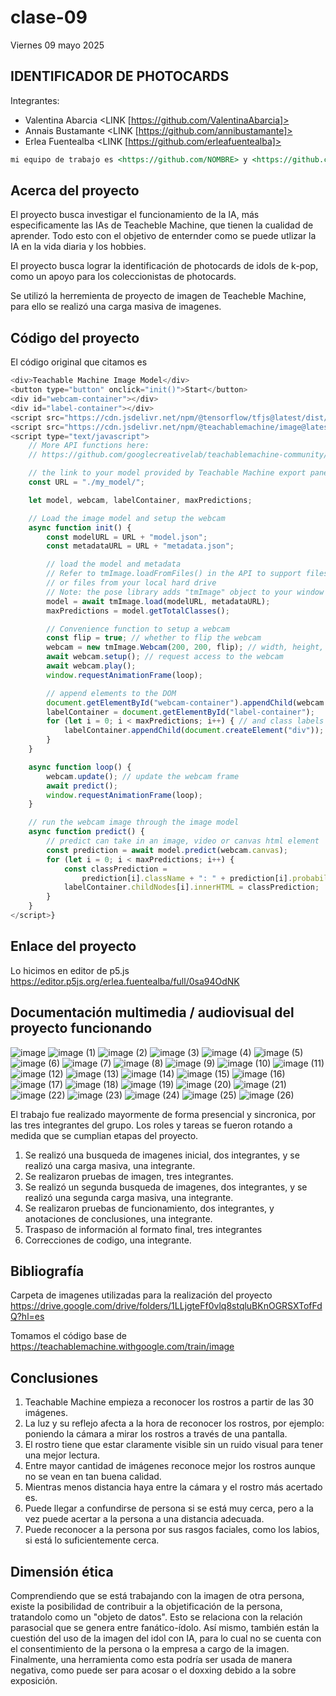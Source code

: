 # clase-09

Viernes 09 mayo 2025

## IDENTIFICADOR DE PHOTOCARDS

Integrantes:

* Valentina Abarcia <LINK [https://github.com/ValentinaAbarcia]>
* Annais Bustamante <LINK [https://github.com/annibustamante]>
* Erlea Fuentealba  <LINK [https://github.com/erleafuentealba]>

```md
mi equipo de trabajo es <https://github.com/NOMBRE> y <https://github.com/NOMBRE>, entregamos en el repositorio en este enlace <https://github.com/ETC>.
```

## Acerca del proyecto

El proyecto busca investigar el funcionamiento de la IA, más especificamente las IAs de Teacheble Machine, que tienen la cualidad de aprender. Todo esto con el objetivo de enternder como se puede utlizar la IA en la vida diaria y los hobbies.

El proyecto busca lograr la identificación de photocards de idols de k-pop, como un apoyo para los coleccionistas de photocards.

Se utilizó la herremienta de proyecto de imagen de Teacheble Machine, para ello se realizó una carga masiva de imagenes.

## Código del proyecto

El código original que citamos es

```javascript
<div>Teachable Machine Image Model</div>
<button type="button" onclick="init()">Start</button>
<div id="webcam-container"></div>
<div id="label-container"></div>
<script src="https://cdn.jsdelivr.net/npm/@tensorflow/tfjs@latest/dist/tf.min.js"></script>
<script src="https://cdn.jsdelivr.net/npm/@teachablemachine/image@latest/dist/teachablemachine-image.min.js"></script>
<script type="text/javascript">
    // More API functions here:
    // https://github.com/googlecreativelab/teachablemachine-community/tree/master/libraries/image

    // the link to your model provided by Teachable Machine export panel
    const URL = "./my_model/";

    let model, webcam, labelContainer, maxPredictions;

    // Load the image model and setup the webcam
    async function init() {
        const modelURL = URL + "model.json";
        const metadataURL = URL + "metadata.json";

        // load the model and metadata
        // Refer to tmImage.loadFromFiles() in the API to support files from a file picker
        // or files from your local hard drive
        // Note: the pose library adds "tmImage" object to your window (window.tmImage)
        model = await tmImage.load(modelURL, metadataURL);
        maxPredictions = model.getTotalClasses();

        // Convenience function to setup a webcam
        const flip = true; // whether to flip the webcam
        webcam = new tmImage.Webcam(200, 200, flip); // width, height, flip
        await webcam.setup(); // request access to the webcam
        await webcam.play();
        window.requestAnimationFrame(loop);

        // append elements to the DOM
        document.getElementById("webcam-container").appendChild(webcam.canvas);
        labelContainer = document.getElementById("label-container");
        for (let i = 0; i < maxPredictions; i++) { // and class labels
            labelContainer.appendChild(document.createElement("div"));
        }
    }

    async function loop() {
        webcam.update(); // update the webcam frame
        await predict();
        window.requestAnimationFrame(loop);
    }

    // run the webcam image through the image model
    async function predict() {
        // predict can take in an image, video or canvas html element
        const prediction = await model.predict(webcam.canvas);
        for (let i = 0; i < maxPredictions; i++) {
            const classPrediction =
                prediction[i].className + ": " + prediction[i].probability.toFixed(2);
            labelContainer.childNodes[i].innerHTML = classPrediction;
        }
    }
</script>}
```


## Enlace del proyecto

Lo hicimos en editor de p5.js https://editor.p5js.org/erlea.fuentealba/full/0sa94OdNK 

## Documentación multimedia / audiovisual del proyecto funcionando

![image](https://github.com/user-attachments/assets/e3167e60-e53f-4023-9c29-ad0ff006ea69)
![image (1)](https://github.com/user-attachments/assets/acf9ab9c-ab76-4a4a-9ab7-d07263e71342)
![image (2)](https://github.com/user-attachments/assets/c6dd2884-3996-494e-a8ee-8ea5f432667f)
![image (3)](https://github.com/user-attachments/assets/8129a16e-ba6e-49c7-8157-7d9e916f577f)
![image (4)](https://github.com/user-attachments/assets/bce4c05d-2169-4d37-bbfb-dd1191348662)
![image (5)](https://github.com/user-attachments/assets/c37803ca-bb33-4d9d-ad71-e796cc2abd60)
![image (6)](https://github.com/user-attachments/assets/a0804473-fb01-438d-b72e-587e8174afce)
![image (7)](https://github.com/user-attachments/assets/24452c60-4d32-476a-b0ca-fd7c77b6ed37)
![image (8)](https://github.com/user-attachments/assets/7fc29c97-808e-4513-887b-cbed9de6b392)
![image (9)](https://github.com/user-attachments/assets/1411289a-fdca-4965-9dd6-bc6d97eb2183)
![image (10)](https://github.com/user-attachments/assets/f7f7deec-87c6-4d62-a2b8-be264c78602b)
![image (11)](https://github.com/user-attachments/assets/4f124b43-b268-4e60-a77c-6be70dbcbab8)
![image (12)](https://github.com/user-attachments/assets/25c972fb-811f-42b7-afbe-a4a54b09388f)
![image (13)](https://github.com/user-attachments/assets/6a742280-428b-41fe-8861-34d978daab6f)
![image (14)](https://github.com/user-attachments/assets/22a26318-df63-4807-a45d-cd248cec02b1)
![image (15)](https://github.com/user-attachments/assets/c9318ec9-5c75-4918-b121-37be221c5f19)
![image (16)](https://github.com/user-attachments/assets/03a582f6-2d04-4ed5-8f71-f175183f821c)
![image (17)](https://github.com/user-attachments/assets/3fafa8fa-1dc2-4fb6-b73a-9ea72aeb93ef)
![image (18)](https://github.com/user-attachments/assets/e43147aa-acef-4510-8620-5da9dac30c30)
![image (19)](https://github.com/user-attachments/assets/d7b9b0bb-fadc-46df-a78b-edd014cf80fb)
![image (20)](https://github.com/user-attachments/assets/fe14338b-e5ab-406b-9f89-c662e1fb1aef)
![image (21)](https://github.com/user-attachments/assets/f1f9a3fd-eb19-4e84-896d-7530fbf571b9)
![image (22)](https://github.com/user-attachments/assets/fca57f4d-8e12-4089-918c-b8f3d31e75f4)
![image (23)](https://github.com/user-attachments/assets/08a8438a-00a0-410b-817f-5130ad737c25)
![image (24)](https://github.com/user-attachments/assets/cb58b073-f727-4eb3-acd9-6a67d64b894f)
![image (25)](https://github.com/user-attachments/assets/0108ff67-205e-4afd-ba28-ad334e0a2d0d)
![image (26)](https://github.com/user-attachments/assets/2ccb48fe-8b86-4de8-a0b3-24a1c1c025c1)


El trabajo fue realizado mayormente de forma presencial y sincronica, por las tres integrantes del grupo. Los roles y tareas se fueron rotando a medida que se cumplian etapas del proyecto.
1. Se realizó una busqueda de imagenes inicial, dos integrantes, y se realizó una carga masiva, una integrante.
2. Se realizaron pruebas de imagen, tres integrantes.
3. Se realizó un segunda  busqueda de imagenes, dos integrantes, y se realizó una segunda carga masiva, una integrante.
4. Se realizaron pruebas de funcionamiento, dos integrantes, y anotaciones de conclusiones, una integrante.
5. Traspaso de información al formato final, tres integrantes
6. Correcciones de codigo, una integrante.

## Bibliografía

Carpeta de imagenes utilizadas para la realización del proyecto https://drive.google.com/drive/folders/1LLjgteFf0vlq8stqluBKnOGRSXTofFdQ?hl=es

Tomamos el código base de https://teachablemachine.withgoogle.com/train/image

## Conclusiones

1. Teachable Machine empieza a reconocer los rostros a partir de las 30 imágenes.
2. La luz y su reflejo afecta a la hora de reconocer los rostros, por ejemplo: poniendo la cámara a mirar los rostros a través de una pantalla.
3. El rostro tiene que estar claramente visible sin un ruido visual para tener una mejor lectura.
4. Entre mayor cantidad de imágenes reconoce mejor los rostros aunque no se vean en tan buena calidad.
5. Mientras menos distancia haya entre la cámara y el rostro más acertado es.
6. Puede llegar a confundirse de persona si se está muy cerca, pero a la vez puede acertar a la persona a una distancia adecuada.
7. Puede reconocer a la persona por sus rasgos faciales, como los labios, si está lo suficientemente cerca.

## Dimensión ética
Comprendiendo que se está trabajando con la imagen de otra persona, existe la posibilidad de contribuir a la objetificación de la persona, tratandolo como un "objeto de datos". Esto se relaciona con la relación parasocial que se genera entre fanático-ídolo. Así mismo, también están la cuestión del uso de la imagen del idol con IA, para lo cual no se cuenta con el consentimiento de la persona o la empresa a cargo de la imagen. Finalmente, una herramienta como esta podría ser usada de manera negativa, como puede ser para acosar o el doxxing debido a la sobre exposición.

